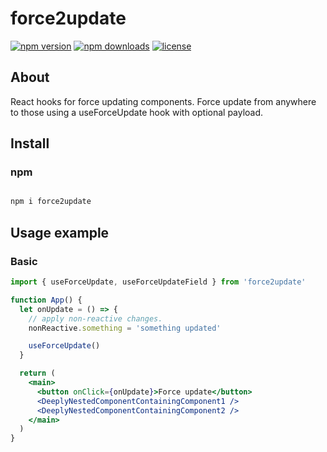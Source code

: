 # force2update

[![npm version](https://img.shields.io/npm/v/react-forceupdate.svg?style=flat-square)](https://www.npmjs.com/package/force2update?activeTab=versions)
[![npm downloads](https://img.shields.io/npm/dm/react-forceupdate.svg?style=flat-square)](https://www.npmjs.com/package/force2update)
[![license](https://img.shields.io/github/license/kunukn/react-forceupdate)](https://amisa.co)

## About

React hooks for force updating components.
Force update from anywhere to those using a useForceUpdate hook with optional payload.

## Install

### npm
```bash

npm i force2update

```

## Usage example

### Basic

```jsx
import { useForceUpdate, useForceUpdateField } from 'force2update'

function App() {
  let onUpdate = () => {
    // apply non-reactive changes.
    nonReactive.something = 'something updated'

    useForceUpdate()
  }

  return (
    <main>
      <button onClick={onUpdate}>Force update</button>
      <DeeplyNestedComponentContainingComponent1 />
      <DeeplyNestedComponentContainingComponent2 />
    </main>
  )
}
```